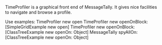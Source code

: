 TimeProfiler is a graphical front end of MessageTally. It gives nice facilities to navigate and browse a profile.Use examples:TimeProfiler new openTimeProfiler new openOnBlock: [SimpleGridExample new open]TimeProfiler new openOnBlock: [ClassTreeExample new openOn: Object] MessageTally spyAllOn: [ClassTreeExample new openOn: Object]